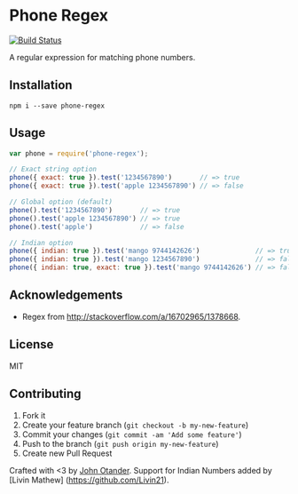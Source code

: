# Phone Regex

[![Build Status](https://travis-ci.org/regexps/phone-regex.svg?branch=master)](https://travis-ci.org/regexps/phone-regex)

A regular expression for matching phone numbers.

## Installation

```
npm i --save phone-regex
```

## Usage

```javascript
var phone = require('phone-regex');

// Exact string option
phone({ exact: true }).test('1234567890')       // => true
phone({ exact: true }).test('apple 1234567890') // => false

// Global option (default)
phone().test('1234567890')       // => true
phone().test('apple 1234567890') // => true
phone().test('apple')            // => false

// Indian option
phone({ indian: true }).test('mango 9744142626')              // => true
phone({ indian: true }).test('mango 1234567890')              // => false
phone({ indian: true, exact: true }).test('mango 9744142626') // => false
```

## Acknowledgements

* Regex from <http://stackoverflow.com/a/16702965/1378668>.

## License

MIT

## Contributing

1. Fork it
2. Create your feature branch (`git checkout -b my-new-feature`)
3. Commit your changes (`git commit -am 'Add some feature'`)
4. Push to the branch (`git push origin my-new-feature`)
5. Create new Pull Request

Crafted with <3 by [John Otander](http://johnotander.com).
Support for Indian Numbers added by [Livin Mathew] (https://github.com/Livin21).
